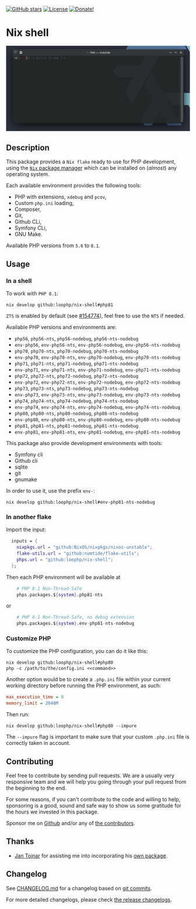 [![GitHub stars][github stars]][1]
 [![License][license]][1]
 [![Donate!][donate github]][5]

# Nix shell

![Tutorial](./docs/readme.gif "Tutorial")

## Description

This package provides a `Nix flake` ready to use
for PHP development, using the [`Nix` package manager][50]
which can be installed on (*almost*) any operating system.

Each available environment provides the following tools:

* PHP with extensions, `xdebug` and `pcov`,
* Custom `php.ini` loading,
* Composer,
* Git,
* Github CLi,
* Symfony CLi,
* GNU Make.

Available PHP versions from `5.6` to `8.1`.

## Usage

### In a shell

To work with `PHP 8.1`:

```shell
nix develop github:loophp/nix-shell#php81
```

`ZTS` is enabled by default (see [#154774](https://github.com/NixOS/nixpkgs/issues/154774)),
feel free to use the `NTS` if needed.

Available PHP versions and environments are:

* `php56`, `php56-nts`, `php56-nodebug`, `php56-nts-nodebug`
* `env-php56`, `env-php56-nts`, `env-php56-nodebug`, `env-php56-nts-nodebug`
* `php70`, `php70-nts`, `php70-nodebug`, `php70-nts-nodebug`
* `env-php70`, `env-php70-nts`, `env-php70-nodebug`, `env-php70-nts-nodebug`
* `php71`, `php71-nts`, `php71-nodebug`, `php71-nts-nodebug`
* `env-php71`, `env-php71-nts`, `env-php71-nodebug`, `env-php71-nts-nodebug`
* `php72`, `php72-nts`, `php72-nodebug`, `php72-nts-nodebug`
* `env-php72`, `env-php72-nts`, `env-php72-nodebug`, `env-php72-nts-nodebug`
* `php73`, `php73-nts`, `php73-nodebug`, `php73-nts-nodebug`
* `env-php73`, `env-php73-nts`, `env-php73-nodebug`, `env-php73-nts-nodebug`
* `php74`, `php74-nts`, `php74-nodebug`, `php74-nts-nodebug`
* `env-php74`, `env-php74-nts`, `env-php74-nodebug`, `env-php74-nts-nodebug`
* `php80`, `php80-nts`, `php80-nodebug`, `php80-nts-nodebug`
* `env-php80`, `env-php80-nts`, `env-php80-nodebug`, `env-php80-nts-nodebug`
* `php81`, `php81-nts`, `php81-nodebug`, `php81-nts-nodebug`
* `env-php81`, `env-php81-nts`, `env-php81-nodebug`, `env-php81-nts-nodebug`

This package also provide development environments with tools:

- Symfony cli
- Github cli
- sqlite
- git
- gnumake

In order to use it, use the prefix `env-`:

```shell
nix develop github:loophp/nix-shell#env-php81-nts-nodebug
```

### In another flake

Import the input:

```nix
  inputs = {
    nixpkgs.url = "github:NixOS/nixpkgs/nixos-unstable";
    flake-utils.url = "github:numtide/flake-utils";
    phps.url = "github:loophp/nix-shell";
  };
```

Then each PHP environment will be available at

```nix
    # PHP 8.1 Non-Thread-Safe
    phps.packages.${system}.php81-nts
```

or

```nix
    # PHP 8.1 Non-Thread-Safe, no debug extension
    phps.packages.${system}.env-php81-nts-nodebug
```

### Customize PHP

To customize the PHP configuration, you can do it like this:

```shell
nix develop github:loophp/nix-shell#php80
php -c /path/to/the/config.ini <<command>>
```

Another option would be to create a `.php.ini` file within your
current working directory before running the PHP environment,
as such:

```ini
max_execution_time = 0
memory_limit = 2048M
```

Then run:


```shell
nix develop github:loophp/nix-shell#php80 --impure
```

The `--impure` flag is important to make sure that your custom
`.php.ini` file is correctly taken in account.

## Contributing

Feel free to contribute by sending pull requests. We are a
usually very responsive team and we will help you going
through your pull request from the beginning to the end.

For some reasons, if you can't contribute to the code and
willing to help, sponsoring is a good, sound and safe way
to show us some gratitude for the hours we invested in this
package.

Sponsor me on [Github][5] and/or any of [the contributors][6].

## Thanks

* [Jan Tojnar][47] for assisting me into incorporating his [own package][48].

## Changelog

See [CHANGELOG.md][43] for a changelog based on [git commits][44].

For more detailed changelogs, please check [the release changelogs][45].

[1]: https://packagist.org/packages/loophp/nix-shell
[latest stable version]: https://img.shields.io/packagist/v/loophp/nix-shell.svg?style=flat-square
[github stars]: https://img.shields.io/github/stars/loophp/nix-shell.svg?style=flat-square
[total downloads]: https://img.shields.io/packagist/dt/loophp/nix-shell.svg?style=flat-square
[github workflow status]: https://img.shields.io/github/workflow/status/loophp/nix-shell/Unit%20tests?style=flat-square
[code quality]: https://img.shields.io/scrutinizer/quality/g/loophp/nix-shell/master.svg?style=flat-square
[3]: https://scrutinizer-ci.com/g/loophp/nix-shell/?branch=master
[type coverage]: https://img.shields.io/badge/dynamic/json?style=flat-square&color=color&label=Type%20coverage&query=message&url=https%3A%2F%2Fshepherd.dev%2Fgithub%2Floophp%2Fcollection%2Fcoverage
[4]: https://shepherd.dev/github/loophp/nix-shell
[code coverage]: https://img.shields.io/scrutinizer/coverage/g/loophp/nix-shell/master.svg?style=flat-square
[license]: https://img.shields.io/packagist/l/loophp/nix-shell.svg?style=flat-square
[donate github]: https://img.shields.io/badge/Sponsor-Github-brightgreen.svg?style=flat-square
[donate paypal]: https://img.shields.io/badge/Sponsor-Paypal-brightgreen.svg?style=flat-square
[34]: https://github.com/loophp/nix-shell/issues
[2]: https://github.com/loophp/nix-shell/actions
[35]: http://www.phpspec.net/
[36]: https://github.com/phpro/grumphp
[37]: https://github.com/infection/infection
[38]: https://github.com/phpstan/phpstan
[39]: https://github.com/vimeo/psalm
[5]: https://github.com/sponsors/drupol
[6]: https://github.com/loophp/nix-shell/graphs/contributors
[43]: https://github.com/loophp/nix-shell/blob/master/CHANGELOG.md
[44]: https://github.com/loophp/nix-shell/commits/master
[45]: https://github.com/loophp/nix-shell/releases
[46]: https://nixos.org/guides/nix-pills/developing-with-nix-shell.html
[47]: https://github.com/jtojnar
[48]: https://github.com/fossar/nix-phps
[50]: https://nixos.org/download.html
